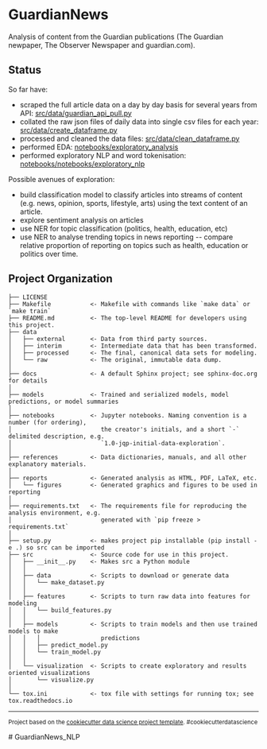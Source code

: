 GuardianNews
==============================

Analysis of content from  the Guardian publications (The Guardian newpaper, The Observer Newspaper and guardian.com).

<h2>Status</h2> 

So far have:
- scraped the full article data on a day by day basis for several years from API: [src/data/guardian_api_pull.py](https://github.com/TSGreen/GuardianNews_NLP/blob/master/src/data/guardian_api_pull.py)
- collated the raw json files of daily data into single csv files for each year: [src/data/create_dataframe.py](https://github.com/TSGreen/GuardianNews_NLP/blob/master/src/data/create_dataframe.py)
- processed and cleaned the data files: [src/data/clean_dataframe.py](https://github.com/TSGreen/GuardianNews_NLP/blob/master/src/data/clean_dataframe.py)
- performed EDA: [notebooks/exploratory_analysis](https://github.com/TSGreen/GuardianNews_NLP/blob/master/notebooks/exploratory_analysis.ipynb)
- performed exploratory NLP and word tokenisation: [notebooks/notebooks/exploratory_nlp](https://github.com/TSGreen/GuardianNews_NLP/blob/master/notebooks/exploratory_nlp.ipynb)

Possible avenues of exploration:
- build classification model to classify articles into streams of content (e.g. news, opinion, sports, lifestyle, arts) using the text content of an article.
- explore sentiment analysis on articles
- use NER for topic classification (politics, health, education, etc)
- use NER to analyse trending topics in news reporting  -- compare relative proportion of reporting on topics such as health, education or politics over time.  

Project Organization
------------

    ├── LICENSE
    ├── Makefile           <- Makefile with commands like `make data` or `make train`
    ├── README.md          <- The top-level README for developers using this project.
    ├── data
    │   ├── external       <- Data from third party sources.
    │   ├── interim        <- Intermediate data that has been transformed.
    │   ├── processed      <- The final, canonical data sets for modeling.
    │   └── raw            <- The original, immutable data dump.
    │
    ├── docs               <- A default Sphinx project; see sphinx-doc.org for details
    │
    ├── models             <- Trained and serialized models, model predictions, or model summaries
    │
    ├── notebooks          <- Jupyter notebooks. Naming convention is a number (for ordering),
    │                         the creator's initials, and a short `-` delimited description, e.g.
    │                         `1.0-jqp-initial-data-exploration`.
    │
    ├── references         <- Data dictionaries, manuals, and all other explanatory materials.
    │
    ├── reports            <- Generated analysis as HTML, PDF, LaTeX, etc.
    │   └── figures        <- Generated graphics and figures to be used in reporting
    │
    ├── requirements.txt   <- The requirements file for reproducing the analysis environment, e.g.
    │                         generated with `pip freeze > requirements.txt`
    │
    ├── setup.py           <- makes project pip installable (pip install -e .) so src can be imported
    ├── src                <- Source code for use in this project.
    │   ├── __init__.py    <- Makes src a Python module
    │   │
    │   ├── data           <- Scripts to download or generate data
    │   │   └── make_dataset.py
    │   │
    │   ├── features       <- Scripts to turn raw data into features for modeling
    │   │   └── build_features.py
    │   │
    │   ├── models         <- Scripts to train models and then use trained models to make
    │   │   │                 predictions
    │   │   ├── predict_model.py
    │   │   └── train_model.py
    │   │
    │   └── visualization  <- Scripts to create exploratory and results oriented visualizations
    │       └── visualize.py
    │
    └── tox.ini            <- tox file with settings for running tox; see tox.readthedocs.io


--------

<p><small>Project based on the <a target="_blank" href="https://drivendata.github.io/cookiecutter-data-science/">cookiecutter data science project template</a>. #cookiecutterdatascience</small></p>
# GuardianNews_NLP
